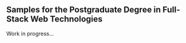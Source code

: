 
Samples for the Postgraduate Degree in Full-Stack Web Technologies
------------------------------------------------------------------

Work in progress...